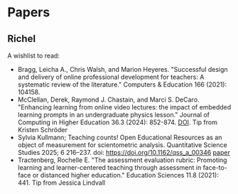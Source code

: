 # Papers

## Richel

A wishlist to read:

- Bragg, Leicha A., Chris Walsh, and Marion Heyeres.
  "Successful design and delivery of online professional development for
  teachers: A systematic review of the literature."
  Computers & Education 166 (2021): 104158.
- McClellan, Derek, Raymond J. Chastain, and Marci S. DeCaro.
  "Enhancing learning from online video lectures:
  the impact of embedded learning prompts in an undergraduate physics lesson."
  Journal of Computing in Higher Education 36.3 (2024): 852-874.
  [DOI](https://doi.org/10.1007/s12528-023-09379-w).
  Tip from Kristen Schröder
- Sylvia Kullmann; Teaching counts!
  Open Educational Resources as an object of measurement
  for scientometric analysis.
  Quantitative Science Studies 2025; 6 216–237.
  doi: <https://doi.org/10.1162/qss_a_00346>
  [paper](https://direct.mit.edu/qss/article/doi/10.1162/qss_a_00346/126307/Teaching-counts-Open-Educational-Resources-as-an)
- Tractenberg, Rochelle E. 
  "The assessment evaluation rubric: Promoting learning and learner-centered
  teaching through assessment in face-to-face or distanced higher education."
  Education Sciences 11.8 (2021): 441.
  Tip from Jessica Lindvall
